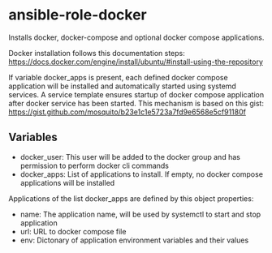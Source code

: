 # ansible-role-docker
Installs docker, docker-compose and optional docker compose applications.

Docker installation follows this documentation steps:
https://docs.docker.com/engine/install/ubuntu/#install-using-the-repository

If variable docker_apps is present, each defined docker compose application will be installed and automatically started using systemd services. A service template ensures startup of docker compose application after docker service has been started. This mechanism is based on this gist:
https://gist.github.com/mosquito/b23e1c1e5723a7fd9e6568e5cf91180f

## Variables

* docker_user: This user will be added to the docker group and has permission to perform docker cli commands
* docker_apps: List of applications to install. If empty, no docker compose applications will be installed

Applications of the list docker_apps are defined by this object properties:

* name: The application name, will be used by systemctl to start and stop application
* url: URL to docker compose file
* env: Dictonary of application environment variables and their values
